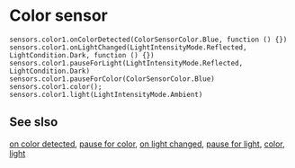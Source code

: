 # Color sensor

```cards
sensors.color1.onColorDetected(ColorSensorColor.Blue, function () {})
sensors.color1.onLightChanged(LightIntensityMode.Reflected, LightCondition.Dark, function () {})
sensors.color1.pauseForLight(LightIntensityMode.Reflected, LightCondition.Dark)
sensors.color1.pauseForColor(ColorSensorColor.Blue)
sensors.color1.color();
sensors.color1.light(LightIntensityMode.Ambient)
```

## See slso

[on color detected](/reference/sensors/color-sensor/on-color-detected),
[pause for color](/reference/sensors/color-sensor/pause-for-color),
[on light changed](/reference/sensors/color-sensor/on-light-changed),
[pause for light](/reference/sensors/color-sensor/pause-for-light),
[color](/reference/sensors/color-sensor/color),
[light](/reference/sensors/color-sensor/ambient-light)
